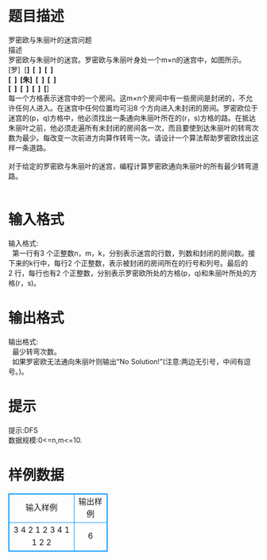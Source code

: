 # 

 
 # 题目描述 
罗密欧与朱丽叶的迷宫问题<br>描述<br>罗密欧与朱丽叶的迷宫。罗密欧与朱丽叶身处一个m×n的迷宫中，如图所示。<br>[罗]&nbsp;&nbsp;[**]&nbsp;&nbsp;[&nbsp;&nbsp;]&nbsp;&nbsp;[&nbsp;&nbsp;]&nbsp;<br>[&nbsp;&nbsp;]&nbsp;&nbsp;[朱]&nbsp;&nbsp;[&nbsp;&nbsp;]&nbsp;&nbsp;[&nbsp;&nbsp;]&nbsp;<br>[&nbsp;&nbsp;]&nbsp;&nbsp;[&nbsp;&nbsp;]&nbsp;&nbsp;[&nbsp;&nbsp;]&nbsp;&nbsp;[**]<br>每一个方格表示迷宫中的一个房间。这m×n个房间中有一些房间是封闭的，不允许任何人进入。在迷宫中任何位置均可沿8&nbsp;个方向进入未封闭的房间。罗密欧位于迷宫的(p，q)方格中，他必须找出一条通向朱丽叶所在的(r，s)方格的路。在抵达朱丽叶之前，他必须走遍所有未封闭的房间各一次，而且要使到达朱丽叶的转弯次数为最少。每改变一次前进方向算作转弯一次。请设计一个算法帮助罗密欧找出这样一条道路。<br>&nbsp;<br>对于给定的罗密欧与朱丽叶的迷宫，编程计算罗密欧通向朱丽叶的所有最少转弯道路。<br><br> 

 
 # 输入格式 
输入格式:<br>&nbsp;&nbsp;第一行有3&nbsp;个正整数n，m，k，分别表示迷宫的行数，列数和封闭的房间数。接下来的k行中，每行2&nbsp;个正整数，表示被封闭的房间所在的行号和列号。最后的2&nbsp;行，每行也有2&nbsp;个正整数，分别表示罗密欧所处的方格(p，q)和朱丽叶所处的方格(r，s)。 

 
 # 输出格式 
输出格式:<br>&nbsp;&nbsp;最少转弯次数。<br>&nbsp;&nbsp;如果罗密欧无法通向朱丽叶则输出“No&nbsp;Solution!”(注意:两边无引号，中间有逗号。)。<br> 

 
 # 提示 
提示:DFS&nbsp;<br>数据规模:0&lt;=n,m&lt;=10. 
# 样例数据
<style>
        table,table tr th, table tr td { border:1px solid #0094ff; }
        table { width: 200px; min-height: 25px; line-height: 25px; text-align: center; border-collapse: collapse;}   
    </style>
<table>
	<tr>
		<td>输入样例</td>
		<td>输出样例</td>
	</tr>
<tr><td>3 4 2
1 2
3 4
1 1 
2 2</td><td>6</td></tr></table>
